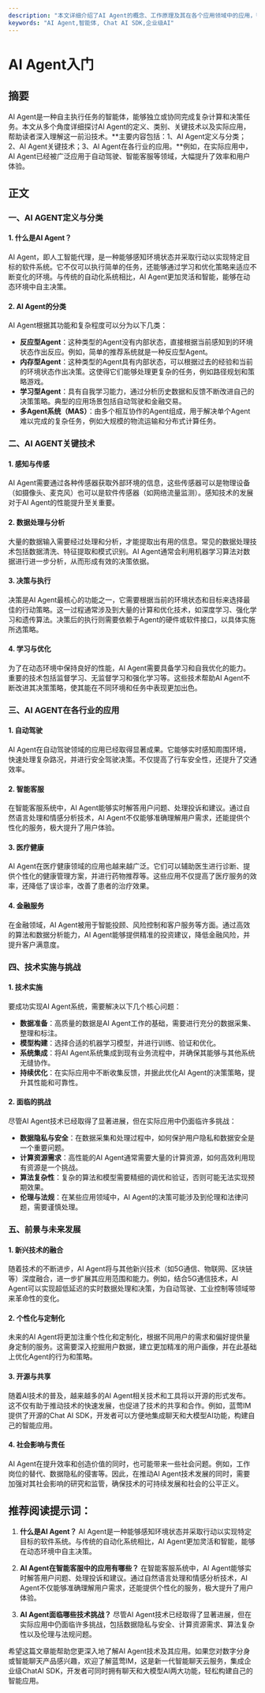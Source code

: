```yaml
---
description: "本文详细介绍了AI Agent的概念、工作原理及其在各个应用领域中的应用，帮助读者快速了解和掌握AI Agent技术。"
keywords: "AI Agent,智能体, Chat AI SDK,企业级AI"
---
```

# AI Agent入门

## 摘要

AI Agent是一种自主执行任务的智能体，能够独立或协同完成复杂计算和决策任务。本文从多个角度详细探讨AI Agent的定义、类别、关键技术以及实际应用，帮助读者深入理解这一前沿技术。**主要内容包括：1、AI Agent定义与分类；2、AI Agent关键技术；3、AI Agent在各行业的应用。**例如，在实际应用中，AI Agent已经被广泛应用于自动驾驶、智能客服等领域，大幅提升了效率和用户体验。

## 正文

### 一、AI AGENT定义与分类

#### 1. 什么是AI Agent？

AI Agent，即人工智能代理，是一种能够感知环境状态并采取行动以实现特定目标的软件系统。它不仅可以执行简单的任务，还能够通过学习和优化策略来适应不断变化的环境。与传统的自动化系统相比，AI Agent更加灵活和智能，能够在动态环境中自主决策。

#### 2. AI Agent的分类

AI Agent根据其功能和复杂程度可以分为以下几类：

- **反应型Agent**：这种类型的Agent没有内部状态，直接根据当前感知到的环境状态作出反应。例如，简单的推荐系统就是一种反应型Agent。
- **内存型Agent**：这种类型的Agent具有内部状态，可以根据过去的经验和当前的环境状态作出决策。这使得它们能够处理更复杂的任务，例如路径规划和策略游戏。
- **学习型Agent**：具有自我学习能力，通过分析历史数据和反馈不断改进自己的决策策略。典型的应用场景包括自动驾驶和金融交易。
- **多Agent系统（MAS）**：由多个相互协作的Agent组成，用于解决单个Agent难以完成的复杂任务，例如大规模的物流运输和分布式计算任务。

### 二、AI AGENT关键技术

#### 1. 感知与传感

AI Agent需要通过各种传感器获取外部环境的信息，这些传感器可以是物理设备（如摄像头、麦克风）也可以是软件传感器（如网络流量监测）。感知技术的发展对于AI Agent的性能提升至关重要。

#### 2. 数据处理与分析

大量的数据输入需要经过处理和分析，才能提取出有用的信息。常见的数据处理技术包括数据清洗、特征提取和模式识别。AI Agent通常会利用机器学习算法对数据进行进一步分析，从而形成有效的决策依据。

#### 3. 决策与执行

决策是AI Agent最核心的功能之一，它需要根据当前的环境状态和目标来选择最佳的行动策略。这一过程通常涉及到大量的计算和优化技术，如深度学习、强化学习和遗传算法。决策后的执行则需要依赖于Agent的硬件或软件接口，以具体实施所选策略。

#### 4. 学习与优化

为了在动态环境中保持良好的性能，AI Agent需要具备学习和自我优化的能力。重要的技术包括监督学习、无监督学习和强化学习等。这些技术帮助AI Agent不断改进其决策策略，使其能在不同环境和任务中表现更加出色。

### 三、AI AGENT在各行业的应用

#### 1. 自动驾驶

AI Agent在自动驾驶领域的应用已经取得显著成果。它能够实时感知周围环境，快速处理复杂路况，并进行安全驾驶决策。不仅提高了行车安全性，还提升了交通效率。

#### 2. 智能客服

在智能客服系统中，AI Agent能够实时解答用户问题、处理投诉和建议。通过自然语言处理和情感分析技术，AI Agent不仅能够准确理解用户需求，还能提供个性化的服务，极大提升了用户体验。

#### 3. 医疗健康

AI Agent在医疗健康领域的应用也越来越广泛。它们可以辅助医生进行诊断、提供个性化的健康管理方案，并进行药物推荐等。这些应用不仅提高了医疗服务的效率，还降低了误诊率，改善了患者的治疗效果。

#### 4. 金融服务

在金融领域，AI Agent被用于智能投顾、风险控制和客户服务等方面。通过高效的算法和数据分析能力，AI Agent能够提供精准的投资建议，降低金融风险，并提升客户满意度。

### 四、技术实施与挑战

#### 1. 技术实施

要成功实现AI Agent系统，需要解决以下几个核心问题：

- **数据准备**：高质量的数据是AI Agent工作的基础，需要进行充分的数据采集、整理和标注。
- **模型构建**：选择合适的机器学习模型，并进行训练、验证和优化。
- **系统集成**：将AI Agent系统集成到现有业务流程中，并确保其能够与其他系统无缝协作。
- **持续优化**：在实际应用中不断收集反馈，并据此优化AI Agent的决策策略，提升其性能和可靠性。

#### 2. 面临的挑战

尽管AI Agent技术已经取得了显著进展，但在实际应用中仍面临许多挑战：

- **数据隐私与安全**：在数据采集和处理过程中，如何保护用户隐私和数据安全是一个重要问题。
- **计算资源需求**：高性能的AI Agent通常需要大量的计算资源，如何高效利用现有资源是一个挑战。
- **算法复杂性**：复杂的算法和模型需要精细的调优和验证，否则可能无法实现预期效果。
- **伦理与法规**：在某些应用领域中，AI Agent的决策可能涉及到伦理和法律问题，需要谨慎处理。

### 五、前景与未来发展

#### 1. 新兴技术的融合

随着技术的不断进步，AI Agent将与其他新兴技术（如5G通信、物联网、区块链等）深度融合，进一步扩展其应用范围和能力。例如，结合5G通信技术，AI Agent可以实现超低延迟的实时数据处理和决策，为自动驾驶、工业控制等领域带来革命性的变化。

#### 2. 个性化与定制化

未来的AI Agent将更加注重个性化和定制化，根据不同用户的需求和偏好提供量身定制的服务。这需要深入挖掘用户数据，建立更加精准的用户画像，并在此基础上优化Agent的行为和策略。

#### 3. 开源与共享

随着AI技术的普及，越来越多的AI Agent相关技术和工具将以开源的形式发布。这不仅有助于推动技术的快速发展，也促进了技术的共享和合作。例如，蓝莺IM提供了开源的Chat AI SDK，开发者可以方便地集成聊天和大模型AI功能，构建自己的智能应用。

#### 4. 社会影响与责任

AI Agent在提升效率和创造价值的同时，也可能带来一些社会问题。例如，工作岗位的替代、数据隐私的侵害等。因此，在推动AI Agent技术发展的同时，需要加强对其社会影响的研究和监管，确保技术的可持续发展和社会的公平正义。

## 推荐阅读提示词：

1. **什么是AI Agent？**
   AI Agent是一种能够感知环境状态并采取行动以实现特定目标的软件系统。与传统的自动化系统相比，AI Agent更加灵活和智能，能够在动态环境中自主决策。

2. **AI Agent在智能客服中的应用有哪些？**
   在智能客服系统中，AI Agent能够实时解答用户问题、处理投诉和建议。通过自然语言处理和情感分析技术，AI Agent不仅能够准确理解用户需求，还能提供个性化的服务，极大提升了用户体验。

3. **AI Agent面临哪些技术挑战？**
   尽管AI Agent技术已经取得了显著进展，但在实际应用中仍面临许多挑战，包括数据隐私与安全、计算资源需求、算法复杂性以及伦理与法规问题。

希望这篇文章能帮助您更深入地了解AI Agent技术及其应用。如果您对数字分身或智能聊天产品感兴趣，欢迎了解蓝莺IM，这是新一代智能聊天云服务，集成企业级ChatAI SDK，开发者可同时拥有聊天和大模型AI两大功能，轻松构建自己的智能应用。
